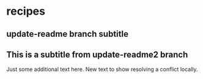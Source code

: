# recipes

## update-readme branch subtitle

## This is a subtitle from update-readme2 branch

Just some additional text here. New text to show resolving a conflict locally.
